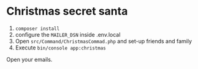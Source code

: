 # Christmas secret santa 

1. `composer install`
2. configure the `MAILER_DSN` inside .env.local
3. Open `src/Command/ChristmasCommad.php` and set-up friends and family
4. Execute `bin/console app:christmas`

Open your emails.
